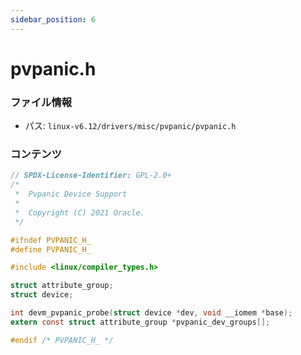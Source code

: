 ```yaml
---
sidebar_position: 6
---
```

# pvpanic.h

### ファイル情報

- パス: `linux-v6.12/drivers/misc/pvpanic/pvpanic.h`

### コンテンツ

```h
// SPDX-License-Identifier: GPL-2.0+
/*
 *  Pvpanic Device Support
 *
 *  Copyright (C) 2021 Oracle.
 */

#ifndef PVPANIC_H_
#define PVPANIC_H_

#include <linux/compiler_types.h>

struct attribute_group;
struct device;

int devm_pvpanic_probe(struct device *dev, void __iomem *base);
extern const struct attribute_group *pvpanic_dev_groups[];

#endif /* PVPANIC_H_ */

```
